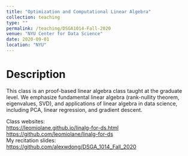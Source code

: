 ```yaml
---
title: "Optimization and Computational Linear Algebra"
collection: teaching
type: ""
permalink: /teaching/DSGA1014-Fall-2020
venue: "NYU Center for Data Science"
date: 2020-09-01
location: "NYU"
---
```

Description
======
This class is an proof-based linear algebra class taught at the graduate level. We emphasize fundamental linear algebra (rank-nullity theorem, eigenvalues, SVD), and applications of linear algebra in data science, including PCA, linear regression, and gradient descent.  
  
Class websites:  
https://leomiolane.github.io/linalg-for-ds.html  
https://github.com/leomiolane/linalg-for-ds  
My recitation slides:  
https://github.com/alexwdong/DSGA_1014_Fall_2020   
